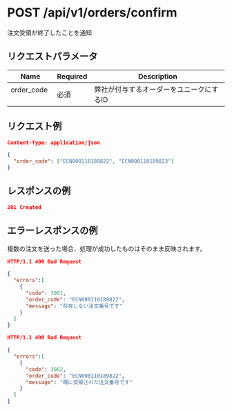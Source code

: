 # POST /api/v1/orders/confirm
注文受領が終了したことを通知

## リクエストパラメータ
| Name          | Required      | Description                                                 |
|---------------|---------------|-------------------------------------------------------------|
| order_code    | 必須           | 弊社が付与するオーダーをユニークにするID                   |

## リクエスト例
```json
Content-Type: application/json

{
  "order_code": ["ECN000110189822", "ECN000110189823"]
}
```

## レスポンスの例
```json
201 Created
```

## エラーレスポンスの例
複数の注文を送った場合、処理が成功したものはそのまま反映されます。
```json
HTTP/1.1 400 Bad Request

{
  "errors":[
    {
      "code": 3001,
      "order_code": "ECN000110189822",
      "message": "存在しない注文番号です"
    }
  ]
}
```
```json
HTTP/1.1 400 Bad Request

{
  "errors":[
    {
      "code": 3002,
      "order_code": "ECN000110189822",
      "message": "既に受領された注文番号です"
    }
  ]
}
```
